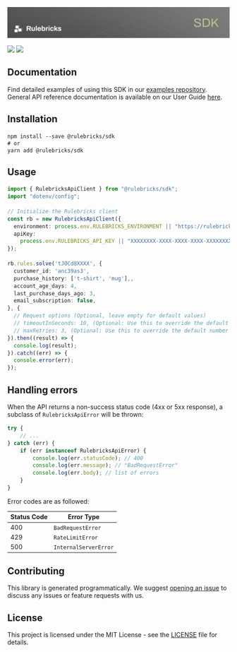 ![Banner](banner.png)

<p>
    <a href="https://www.npmjs.com/package/@rulebricks/sdk" alt="npm shield">
        <img src="https://img.shields.io/npm/v/@rulebricks/sdk" /></a>
    <a href="https://github.com/rulebricks/node-sdk" alt="License">
        <img src="https://img.shields.io/github/license/rulebricks/node-sdk" /></a>
</p>

## Documentation

Find detailed examples of using this SDK in our [examples repository](https://github.com/rulebricks/examples).
General API reference documentation is available on our User Guide [here](https://rulebricks.com/docs).

## Installation

```
npm install --save @rulebricks/sdk
# or
yarn add @rulebricks/sdk
```

## Usage

```typescript
import { RulebricksApiClient } from "@rulebricks/sdk";
import "dotenv/config";

// Initialize the Rulebricks client
const rb = new RulebricksApiClient({
  environment: process.env.RULEBRICKS_ENVIRONMENT || "https://rulebricks.com",
  apiKey:
    process.env.RULEBRICKS_API_KEY || "XXXXXXXX-XXXX-XXXX-XXXX-XXXXXXXXXXXX",
});

rb.rules.solve('tJOCd8XXXX', {
  customer_id: 'anc39as3',
  purchase_history: ['t-shirt', 'mug'],,
  account_age_days: 4,
  last_purchase_days_ago: 3,
  email_subscription: false,
}, {
  // Request options (Optional, leave empty for default values)
  // timeoutInSeconds: 10, (Optional: Use this to override the default timeout in seconds)
  // maxRetries: 3, (Optional: Use this to override the default number of retries)
}).then((result) => {
  console.log(result);
}).catch((err) => {
  console.error(err);
});
```

## Handling errors

When the API returns a non-success status code (4xx or 5xx response), a subclass of `RulebricksApiError` will be thrown:

```ts
try {
    // ...
} catch (err) {
    if (err instanceof RulebricksApiError) {
        console.log(err.statusCode); // 400
        console.log(err.message); // "BadRequestError"
        console.log(err.body); // list of errors
    }
}
```

Error codes are as followed:

| Status Code | Error Type            |
| ----------- | --------------------- |
| 400         | `BadRequestError`     |
| 429         | `RateLimitError`      |
| 500         | `InternalServerError` |

## Contributing

This library is generated programmatically. We suggest [opening an issue](https://github.com/rulebricks/node-sdk/issues) to discuss any issues or feature requests with us.

## License

This project is licensed under the MIT License - see the [LICENSE](LICENSE.txt) file for details.
